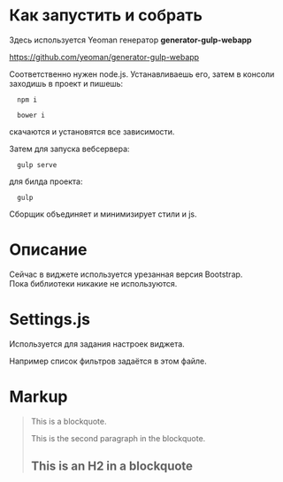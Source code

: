 Как запустить и собрать
====================

Здесь используется Yeoman генератор **generator-gulp-webapp**

https://github.com/yeoman/generator-gulp-webapp

Соответственно нужен node.js. Устанавливаешь его, затем в консоли заходишь в проект и пишешь:

      npm i
      
      bower i

скачаются и установятся все зависимости. 

Затем для запуска вебсервера:
 
      gulp serve
      
для билда проекта:

      gulp
      
Сборщик объединяет и минимизирует стили и js.
      
Описание
====================
Сейчас в виджете используется урезанная версия Bootstrap.  
Пока библиотеки никакие не используются.

Settings.js
====================
Используется для задания настроек виджета.

Например список фильтров задаётся в этом файле.


Markup
=============

> This is a blockquote.
> 
> This is the second paragraph in the blockquote.
>
> ## This is an H2 in a blockquote
